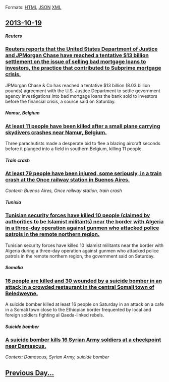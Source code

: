
Formats: [HTML](2013/10/19/index.html)  [JSON](2013/10/19/index.json)  [XML](2013/10/19/index.xml)  

## [2013-10-19](/news/2013/10/19/index.md)

##### Reuters
### [Reuters reports that the United States Department of Justice and JPMorgan Chase have reached a tentative $13 billion settlement on the issue of selling bad mortgage loans to investors, the practice that contributed to Subprime mortgage crisis. ](/news/2013/10/19/reuters-reports-that-the-united-states-department-of-justice-and-jpmorgan-chase-have-reached-a-tentative-13-billion-settlement-on-the-issue.md)
JPMorgan Chase & Co has reached a tentative $13 billion (8.03 billion pounds) agreement with the U.S. Justice Department to settle government agency investigations into bad mortgage loans the bank sold to investors before the financial crisis, a source said on Saturday.

##### Namur, Belgium
### [At least 11 people have been killed after a small plane carrying skydivers crashes near Namur, Belgium. ](/news/2013/10/19/at-least-11-people-have-been-killed-after-a-small-plane-carrying-skydivers-crashes-near-namur-belgium.md)
Three parachutists made a desperate bid to flee a blazing aircraft seconds before it plunged into a field in southern Belgium, killing 11 people.

##### Train crash
### [At least 79 people have been injured, some seriously, in a train crash at the Once railway station in Buenos Aires. ](/news/2013/10/19/at-least-79-people-have-been-injured-some-seriously-in-a-train-crash-at-the-once-railway-station-in-buenos-aires.md)
_Context: Buenos Aires, Once railway station, train crash_

##### Tunisia
### [Tunisian security forces have killed 10 people (claimed by authorities to be Islamist militants) near the border with Algeria in a three-day operation against gunmen who attacked police patrols in the remote northern region. ](/news/2013/10/19/tunisian-security-forces-have-killed-10-people-claimed-by-authorities-to-be-islamist-militants-near-the-border-with-algeria-in-a-three-day.md)
Tunisian security forces have killed 10 Islamist militants near the border with Algeria during a three-day operation against gunmen who attacked police patrols in the remote northern region, the government said on Saturday.

##### Somalia
### [16 people are killed and 30 wounded by a suicide bomber in an attack in a crowded restaurant in the central Somali town of Beledweyne. ](/news/2013/10/19/16-people-are-killed-and-30-wounded-by-a-suicide-bomber-in-an-attack-in-a-crowded-restaurant-in-the-central-somali-town-of-beledweyne.md)
A suicide bomber killed at least 16 people on Saturday in an attack on a cafe in a Somali town close to the Ethiopian border frequented by local and foreign soldiers fighting al Qaeda-linked rebels.

##### Suicide bomber
### [A suicide bomber kills 16 Syrian Army soldiers at a checkpoint near Damascus. ](/news/2013/10/19/a-suicide-bomber-kills-16-syrian-army-soldiers-at-a-checkpoint-near-damascus.md)
_Context: Damascus, Syrian Army, suicide bomber_

## [Previous Day...](/news/2013/10/18/index.md)

